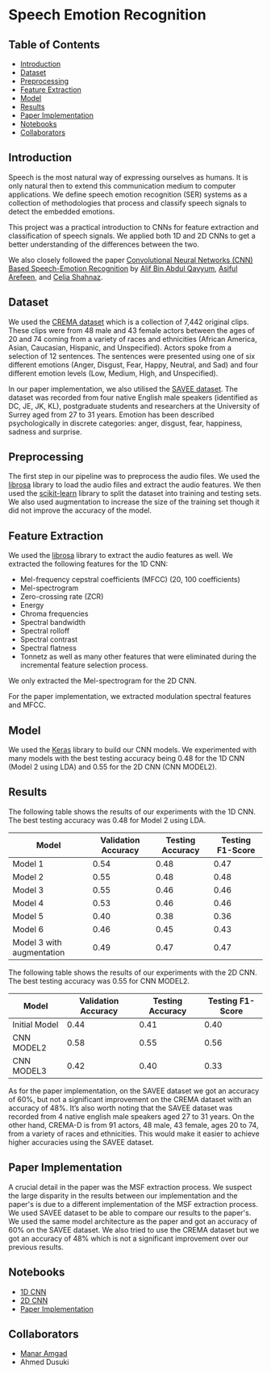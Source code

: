 # Speech Emotion Recognition
## Table of Contents
- [Introduction](#introduction)
- [Dataset](#dataset)
- [Preprocessing](#preprocessing)
- [Feature Extraction](#feature-extraction)
- [Model](#model)
- [Results](#results)
- [Paper Implementation](#paper-implementation)
- [Notebooks](#notebooks)
- [Collaborators](#collaborators)

## Introduction
Speech is the most natural way of expressing ourselves as humans. It is only natural
then to extend this communication medium to computer applications. We define
speech emotion recognition (SER) systems as a collection of methodologies that
process and classify speech signals to detect the embedded emotions. 

This project was a practical introduction to CNNs for feature extraction and classification of speech signals. We applied both 1D and 2D CNNs to get a better understanding of the differences between the two. 

We also closely followed the paper [Convolutional Neural Networks (CNN) Based Speech-Emotion Recognition](10.1109/SPICSCON48833.2019.9065172) by [Alif Bin Abdul Qayyum](https://www.researchgate.net/profile/Alif-Bin-Abdul-Qayyum), [Asiful Arefeen](https://www.researchgate.net/profile/Asiful-Arefeen), and [Celia Shahnaz](https://scholar.google.com/citations?user=gwrHyr8AAAAJ&hl=en).

## Dataset
We used the [CREMA dataset](https://www.kaggle.com/datasets/ejlok1/cremad) which is a collection of 7,442 original clips. These clips were from 48 male and 43 female actors between the ages of 20 and 74 coming from a variety of races and ethnicities (African America, Asian, Caucasian, Hispanic, and Unspecified). Actors spoke from a selection of 12 sentences. The sentences were presented using one of six different emotions (Anger, Disgust, Fear, Happy, Neutral, and Sad) and four different emotion levels (Low, Medium, High, and Unspecified). 

In our paper implementation, we also utilised the [SAVEE dataset](https://www.kaggle.com/datasets/dmitrybabko/speech-emotion-recognition-en). The dataset was recorded from four native English male speakers (identified as DC, JE, JK, KL), postgraduate students and researchers at the University of Surrey aged from 27 to 31 years. Emotion has been described psychologically in discrete categories: anger, disgust, fear, happiness, sadness and surprise. 

## Preprocessing
The first step in our pipeline was to preprocess the audio files. We used the [librosa](https://librosa.org/doc/latest/index.html) library to load the audio files and extract the audio features. We then used the [scikit-learn](https://scikit-learn.org/stable/) library to split the dataset into training and testing sets. We also used augmentation to increase the size of the training set though it did not improve the accuracy of the model.

## Feature Extraction
We used the [librosa](https://librosa.org/doc/latest/index.html) library to extract the audio features as well. We extracted the following features for the 1D CNN:
- Mel-frequency cepstral coefficients (MFCC) (20, 100 coefficients)
- Mel-spectrogram 
- Zero-crossing rate (ZCR)
- Energy 
- Chroma frequencies 
- Spectral bandwidth 
- Spectral rolloff 
- Spectral contrast 
- Spectral flatness 
- Tonnetz 
as well as many other features that were eliminated during the incremental feature selection process.

We only extracted the Mel-spectrogram for the 2D CNN.

For the paper implementation, we extracted modulation spectral features and MFCC.

## Model
We used the [Keras](https://keras.io/) library to build our CNN models. We experimented with many models with the best testing accuracy being 0.48 for the 1D CNN (Model 2 using LDA) and 0.55 for the 2D CNN (CNN MODEL2).


## Results
The following table shows the results of our experiments with the 1D CNN. The best testing accuracy was 0.48 for Model 2 using LDA.

| Model | Validation Accuracy | Testing Accuracy | Testing F1-Score |
| --- | --- | --- | --- |
| Model 1 | 0.54 | 0.48 | 0.47 |
| Model 2 | 0.55 | 0.48 | 0.48 |
| Model 3 | 0.55 | 0.46 | 0.46 |
| Model 4 | 0.53 | 0.46 | 0.46 |
| Model 5 | 0.40 | 0.38 | 0.36 |
| Model 6 | 0.46 | 0.45 | 0.43 |
| Model 3 with augmentation | 0.49 | 0.47 | 0.47 |

The following table shows the results of our experiments with the 2D CNN. The best testing accuracy was 0.55 for CNN MODEL2.

| Model | Validation Accuracy | Testing Accuracy | Testing F1-Score |
| --- | --- | --- | --- |
| Initial Model | 0.44 | 0.41 | 0.40 |
| CNN MODEL2 | 0.58 | 0.55 | 0.56 |
| CNN MODEL3 | 0.42 | 0.40 | 0.33 |

As for the paper implementation, on the SAVEE dataset we got an accuracy of 60%, but not a significant improvement on the CREMA dataset with an accuracy of 48%.
It’s also worth noting that the SAVEE dataset was recorded from 4 native english male speakers
aged 27 to 31 years. On the other hand, CREMA-D is from 91 actors, 48 male, 43 female, ages
20 to 74, from a variety of races and ethnicities.
This would make it easier to achieve higher accuracies using the SAVEE dataset.

## Paper Implementation
A crucial detail in the paper was the MSF extraction process. We suspect the large disparity in the results between our implementation and the paper's is due to a different implementation of the MSF extraction process. 
We used SAVEE dataset to be able to compare our results to the paper's. We used the same model architecture as the paper and got an accuracy of 60% on the SAVEE dataset. We also tried to use the CREMA dataset but we got an accuracy of 48% which is not a significant improvement over our previous results.

## Notebooks
- [1D CNN](./SER_assignment3.ipynb)
- [2D CNN](./SER_2D_assignment3.ipynb)
- [Paper Implementation](./Paper_Implementation.ipynb)

## Collaborators
- [Manar Amgad](https://github.com/manaramgadd)
- Ahmed Dusuki
